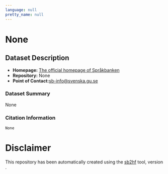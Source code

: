 ```yaml
---
language: null
pretty_name: null
---
```

# None

## Dataset Description

- **Homepage:** [The official homepage of Språkbanken](https://spraakbanken.gu.se/resurser/)
- **Repository:** None
- **Point of Contact:**[sb-info@svenska.gu.se](sb-info@svenska.gu.se)

### Dataset Summary

None

### Citation Information

```
None
```

# Disclaimer

This repository has been automatically created using the [sb2hf](https://github.com/spraakbanken/sb2hf) tool, version .